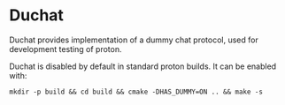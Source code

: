 Duchat
======
Duchat provides implementation of a dummy chat protocol, used for
development testing of proton.

Duchat is disabled by default in standard proton builds. It can be enabled with:

    mkdir -p build && cd build && cmake -DHAS_DUMMY=ON .. && make -s


